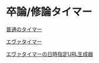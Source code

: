 # 卒論/修論タイマー

[普通のタイマー](https://mqnowa.github.io/SotsuronCountDown)

[エヴァタイマー](https://mqnowa.github.io/SotsuronCountDown/eva)

[エヴァタイマーの日時指定URL生成器](https://mqnowa.github.io/SotsuronCountDown/urlgen)